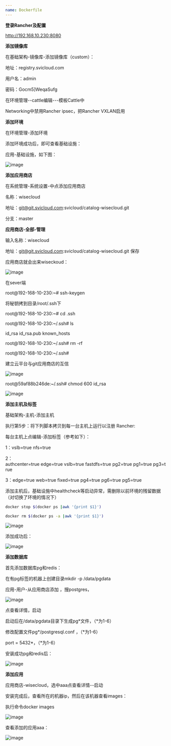 ```yaml
---
name: Dockerfile
---
```

**登录Rancher及配置**

http://192.168.10.230:8080


**添加镜像库**

在基础架构-镜像库-添加镜像库（custom）：

地址：registry.svicloud.com

用户名：admin

密码：Gocm5]WeqaSufg


在环境管理--cattle编辑---模板Cattle中

Networking中禁用Rancher ipsec，把Rancher VXLAN启用

**添加环境**

在环境管理-添加环境

添加环境成功后，即可查看基础设施：

应用-基础设施，如下图：

![image](https://note.youdao.com/yws/api/personal/file/CB5A48AF2C5747EE82AB186735DBDD48?method=download&shareKey=d7f717379056b5e3e0932a2810a144c6)

**添加应用商店**

在系统管理-系统设置-中点添加应用商店

名称：wisecloud

地址：git@git.svicloud.com:svicloud/catalog-wisecloud.git 

分支：master



**应用商店-全部-管理**

输入名称：wisecloud

地址：git@git.svicloud.com:svicloud/catalog-wisecloud.git  保存

应用商店就会出来wiseckoud：

![image](https://note.youdao.com/yws/api/personal/file/0127C2072B854988A5508E0B14DB625F?method=download&shareKey=b0a89c43b60073d3df2aae805a7a29fb)


在sever端

root@192-168-10-230:~# ssh-keygen 

将秘钥拷到目录/root/.ssh下

root@192-168-10-230:~# cd .ssh

root@192-168-10-230:~/.ssh# ls

id_rsa  id_rsa.pub  known_hosts

root@192-168-10-230:~/.ssh# rm -rf 

root@192-168-10-230:~/.ssh# 

建立云平台与git应用商店的互信

![image](https://note.youdao.com/yws/api/personal/file/431BFCB09E7D4769886E3A5650069969?method=download&shareKey=e0e32bd3f83d71b51d7376488c416520)

root@59af88b246de:~/.ssh# chmod 600 id_rsa 

![image](https://note.youdao.com/yws/api/personal/file/2057107302574D70A8B981DCE11E1CA7?method=download&shareKey=a0fbd48e3b9c10c7d09ebf672b448a01)

**添加主机及标签**

基础架构-主机-添加主机

执行第5步：将下列脚本拷贝到每一台主机上运行以注册 Rancher:

每台主机上点编辑-添加标签（参考如下）：

1：vslb=true nfs=true

2：authcenter=true edge=true vslb=true fastdfs=true pg2=true pg1=true pg3=true

3：edge=true web=true fixed=true pg4=true pg6=true pg5=true

添加主机后，基础设施中healthcheck等启动异常，需删除以前环境的残留数据（对切换了环境的情况下）

```bash
docker stop $(docker ps |awk '{print $1}')

docker rm $(docker ps -a |awk '{print $1}')
```

![image](https://note.youdao.com/yws/api/personal/file/FE64D72163F0437381B90B5DC95E4C8B?method=download&shareKey=0c4537f237049b562a8b3751a290cb1c)

添加成功后：

![image](https://note.youdao.com/yws/api/personal/file/F29EC923B75742D7AA14B2FF62B75FFD?method=download&shareKey=75f56cc0cafd7c67cd98b533f6037b60)


**添加数据库**

首先添加数据库pg和redis：

在有pg标签的机器上创建目录mkdir -p /data/pgdata

应用-用户-从应用商店添加 ，搜postgres，

![image](https://note.youdao.com/yws/api/personal/file/181A0C72FB9C4F298D8404F603D431A0?method=download&shareKey=af218aaf6875472582625657f18ace2d)


点查看详情，启动

启动后在/data/pgdata目录下生成pg*文件，（*为1-6）

修改配置文件pg*/postgresql.conf ，（*为1-6）

port = 5432*，（*为1-6）

安装成功pg和redis后：

![image](https://note.youdao.com/yws/api/personal/file/DBE316AF1B40485DAEB1677C1F5E00E8?method=download&shareKey=54f23454ff7f756b9bbcd5d18fd2dab8)

**添加应用**

应用商店-wisecloud，选中aaa点查看详情--启动

安装完成后，查看所在的机器ip，然后在该机器查看images：

执行命令docker images

![image](https://note.youdao.com/yws/api/personal/file/55A46F8B29A743AA8865D8FBFB140C8A?method=download&shareKey=046950b0bce70cdd60c40036f7e020da)

查看添加的应用aaa：

![image](https://note.youdao.com/yws/api/personal/file/0BC5C3B58C1D4A93891CF8A425BF7872?method=download&shareKey=0509b6fbf6668b3b73932ef64e846d19)

